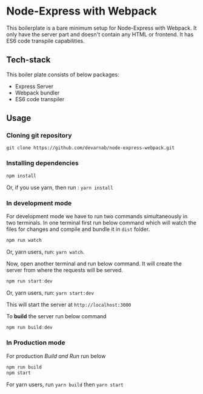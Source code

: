 # Node-Express with Webpack

This boilerplate is a bare minimum setup for Node-Express with Webpack. It only have the server part and doesn't contain any HTML or frontend. It has ES6 code transpile capabilities.

## Tech-stack

This boiler plate consists of below packages:

- Express Server
- Webpack bundler
- ES6 code transpiler

## Usage

### Cloning git repository

```
git clone https://github.com/devarnab/node-express-webpack.git
```

### Installing dependencies

```javascript
npm install
```

Or, if you use yarn, then run : `yarn install`

### In development mode

For development mode we have to run two commands simultaneously in two terminals. In one terminal first run below command which will watch the files for changes and compile and bundle it in `dist` folder.

```javascript
npm run watch
```

Or, yarn users, run: `yarn watch`.

Now, open another terminal and run below command. It will create the server from where the requests will be served.

```javascript
npm run start:dev
```

Or, yarn users, run: `yarn start:dev`

This will start the server at `http://localhost:3000`

To **build** the server run below command

```javascript
npm run build:dev
```

### In Production mode

For production _Build and Run_ run below

```javascript
npm run build
npm start
```

For yarn users, run `yarn build` then `yarn start`

